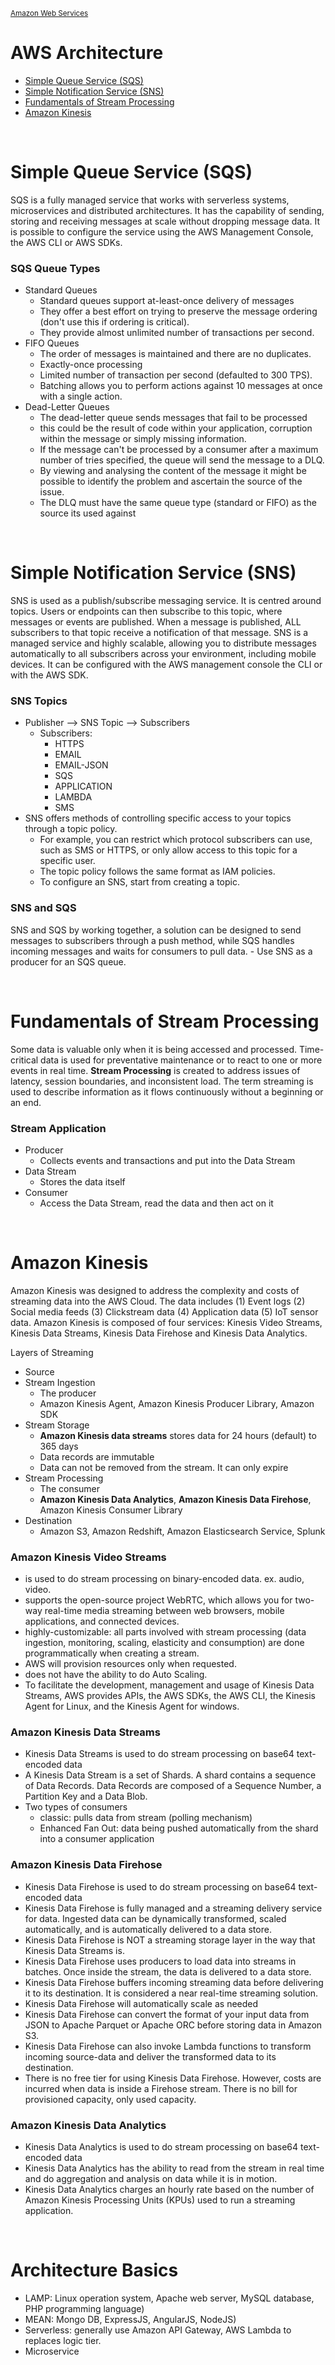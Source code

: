 <sub>[Amazon Web Services](../pages/aws.md)</sub>

# AWS Architecture

- [Simple Queue Service (SQS)](#simple-queue-service-sqs)
- [Simple Notification Service (SNS)](#simple-notification-service-sns)
- [Fundamentals of Stream Processing](#fundamentals-of-stream-processing)
- [Amazon Kinesis](#amazon-kinesis)

<br />

# Simple Queue Service (SQS)

SQS is a fully managed service that works with serverless systems, microservices and distributed architectures. It has the capability of sending, storing and receiving messages at scale without dropping message data. It is possible to configure the service using the AWS Management Console, the AWS CLI or AWS SDKs.

### SQS Queue Types
- Standard Queues
  - Standard queues support at-least-once delivery of messages
  - They offer a best effort on trying to preserve the message ordering (don't use this if ordering is critical).
  - They provide almost unlimited number of transactions per second.
- FIFO Queues
  - The order of messages is maintained and there are no duplicates.
  - Exactly-once processing
  - Limited number of transaction per second (defaulted to 300 TPS).
  - Batching allows you to perform actions against 10 messages at once with a single action.
- Dead-Letter Queues
  - The dead-letter queue sends messages that fail to be processed
  - this could be the result of code within your application, corruption within the message or simply missing information.
  - If the message can't be processed by a consumer after a maximum number of tries specified, the queue will send the message to a DLQ.
  - By viewing and analysing the content of the message it might be possible to identify the problem and ascertain the source of the issue.
  - The DLQ must have the same queue type (standard or FIFO) as the source its used against

<br />

# Simple Notification Service (SNS)

SNS is used as a publish/subscribe messaging service. It is centred around topics. Users or endpoints can then subscribe to this topic, where messages or events are published. When a message is published, ALL subscribers to that topic receive a notification of that message. SNS is a managed service and highly scalable, allowing you to distribute messages automatically to all subscribers across your environment, including mobile devices. It can be configured with the AWS management console the CLI or with the AWS SDK.

### SNS Topics
- Publisher --> SNS Topic --> Subscribers
  - Subscribers:
    - HTTPS
    - EMAIL
    - EMAIL-JSON
    - SQS
    - APPLICATION
    - LAMBDA
    - SMS
- SNS offers methods of controlling specific access to your topics through a topic policy. 
  - For example, you can restrict which protocol subscribers can use, such as SMS or HTTPS, or only allow access to this topic for a specific user.
  - The topic policy follows the same format as IAM policies. 
  - To configure an SNS, start from creating a topic.

### SNS and SQS
SNS and SQS by working together, a solution can be designed to send messages to subscribers through a push method, while SQS handles incoming messages and waits for consumers to pull data. - Use SNS as a producer for an SQS queue.

<br />

# Fundamentals of Stream Processing

Some data is valuable only when it is being accessed and processed. Time-critical data is used for preventative maintenance or to react to one or more events in real time. **Stream Processing** is created to address issues of latency, session boundaries, and inconsistent load. The term streaming is used to describe information as it flows continuously without a beginning or an end.

### Stream Application
- Producer
  - Collects events and transactions and put into the Data Stream
- Data Stream
  - Stores the data itself
- Consumer
  - Access the Data Stream, read the data and then act on it

<br />

# Amazon Kinesis

Amazon Kinesis was designed to address the complexity and costs of streaming data into the AWS Cloud. The data includes (1) Event logs (2) Social media feeds (3) Clickstream data (4) Application data (5) IoT sensor data. Amazon Kinesis is composed of four services: Kinesis Video Streams, Kinesis Data Streams, Kinesis Data Firehose and Kinesis Data Analytics.

Layers of Streaming
- Source
- Stream Ingestion
  - The producer
  - Amazon Kinesis Agent, Amazon Kinesis Producer Library, Amazon SDK
- Stream Storage
  - **Amazon Kinesis data streams** stores data for 24 hours (default) to 365 days
  - Data records are immutable
  - Data can not be removed from the stream. It can only expire
- Stream Processing
  - The consumer
  - **Amazon Kinesis Data Analytics**, **Amazon Kinesis Data Firehose**, Amazon Kinesis Consumer Library
- Destination
  - Amazon S3, Amazon Redshift, Amazon Elasticsearch Service, Splunk

### Amazon Kinesis Video Streams
- is used to do stream processing on binary-encoded data. ex. audio, video.
- supports the open-source project WebRTC, which allows you for two-way real-time media streaming between web browsers, mobile applications, and connected devices.
- highly-customizable: all parts involved with stream processing (data ingestion, monitoring, scaling, elasticity and consumption) are done programmatically when creating a stream.
- AWS will provision resources only when requested.
- does not have the ability to do Auto Scaling.
- To facilitate the development, management and usage of Kinesis Data Streams, AWS provides APIs, the AWS SDKs, the AWS CLI, the Kinesis Agent for Linux, and the Kinesis Agent for windows.

### Amazon Kinesis Data Streams
- Kinesis Data Streams is used to do stream processing on base64 text-encoded data
- A Kinesis Data Stream is a set of Shards. A shard contains a sequence of Data Records. Data Records are composed of a Sequence Number, a Partition Key and a Data Blob.
- Two types of consumers
  - classic: pulls data from stream (polling mechanism)
  - Enhanced Fan Out: data being pushed automatically from the shard into a consumer application

### Amazon Kinesis Data Firehose
- Kinesis Data Firehose is used to do stream processing on base64 text-encoded data
- Kinesis Data Firehose is fully managed and a streaming delivery service for data. Ingested data can be dynamically transformed, scaled automatically, and is automatically delivered to a data store.
- Kinesis Data Firehose is NOT a streaming storage layer in the way that Kinesis Data Streams is.
- Kinesis Data Firehose uses producers to load data into streams in batches. Once inside the stream, the data is delivered to a data store.
- Kinesis Data Firehose buffers incoming streaming data before delivering it to its destination. It is considered a near real-time streaming solution.
- Kinesis Data Firehose will automatically scale as needed
- Kinesis Data Firehose can convert the format of your input data from JSON to Apache Parquet or Apache ORC before storing data in Amazon S3.
- Kinesis Data Firehose can also invoke Lambda functions to transform incoming source-data and deliver the transformed data to its destination.
- There is no free tier for using Kinesis Data Firehose. However, costs are incurred when data is inside a Firehose stream. There is no bill for provisioned capacity, only used capacity.

### Amazon Kinesis Data Analytics
- Kinesis Data Analytics is used to do stream processing on base64 text-encoded data
- Kinesis Data Analytics has the ability to read from the stream in real time and do aggregation and analysis on data while it is in motion.
- Kinesis Data Analytics charges an hourly rate based on the number of Amazon Kinesis Processing Units (KPUs) used to run a streaming application.

<br />

# Architecture Basics

- LAMP: Linux operation system, Apache web server, MySQL database, PHP programming language)
- MEAN: Mongo DB, ExpressJS, AngularJS, NodeJS)
- Serverless: generally use Amazon API Gateway, AWS Lambda to replaces logic tier.
- Microservice






